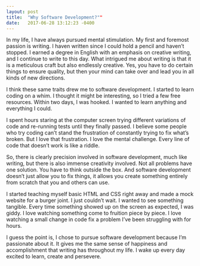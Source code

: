 ```yaml
---
layout: post
title:  "Why Software Development?""
date:   2017-06-28 13:12:23 -0400
---
```



In my life, I have always pursued mental stimulation. My first and foremost passion is writing. I haven written since I could hold a pencil and haven’t stopped. I earned a degree in English with an emphasis on creative writing, and I continue to write to this day. What intrigued me about writing is that it is a meticulous craft but also endlessly creative. Yes, you have to do certain things to ensure quality, but then your mind can take over and lead you in all kinds of new directions. 

I think these same traits drew me to software development. I started to learn coding on a whim. I thought it might be interesting, so I tried a few free resources. Within two days, I was hooked. I wanted to learn anything and everything I could. 

I spent hours staring at the computer screen trying different variations of code and re-running tests until they finally passed. I believe some people who try coding can’t stand the frustration of constantly trying to fix what’s broken. But I love that frustration. I love the mental challenge. Every line of code that doesn’t work is like a riddle. 

So, there is clearly precision involved in software development, much like writing, but there is also immense creativity involved. Not all problems have one solution. You have to think outside the box. And software development doesn’t just allow you to fix things, it allows you create something entirely from scratch that you and others can use. 

I started teaching myself basic HTML and CSS right away and made a mock website for a burger joint. I just couldn’t wait. I wanted to see something tangible. Every time something showed up on the screen as expected, I was giddy. I love watching something come to fruition piece by piece. I love watching a small change in code fix a problem I’ve been struggling with for hours. 

I guess the point is, I chose to pursue software development because I’m passionate about it. It gives me the same sense of happiness and accomplishment that writing has throughout my life. I wake up every day excited to learn, create and persevere.

